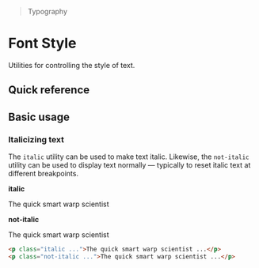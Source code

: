 > Typography

# Font Style
Utilities for controlling the style of text.

## Quick reference

<qr-table />

## Basic usage

### Italicizing text
The `italic` utility can be used to make text italic. Likewise, the `not-italic` utility can be used to display text normally — typically to reset italic text at different breakpoints.

<theme-switcher />

<example-container>
  <div class="ex-inner-box s-text">
    <strong class="italic">italic</strong>
    <p class="italic">The quick smart warp scientist</p>
    <strong class="not-italic">not-italic</strong>
    <p class="not-italic">The quick smart warp scientist</p>
  </div>
</example-container>

```html
<p class="italic ...">The quick smart warp scientist ...</p>
<p class="not-italic ...">The quick smart warp scientist ...</p>
```
